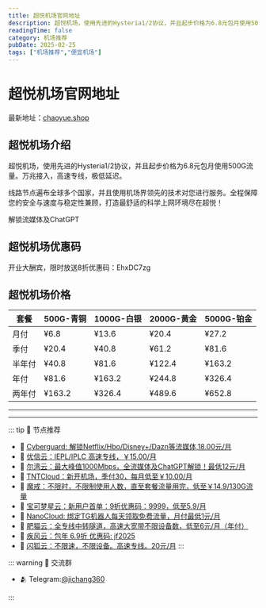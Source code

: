 ```yaml
---
title: 超悦机场官网地址
description: 超悦机场，使用先进的Hysteria1/2协议，并且起步价格为6.8元包月使用500G流量。万兆接入，高速专线，极低延迟。
readingTime: false
category: 机场推荐
pubDate: 2025-02-25
tags: ["机场推荐","便宜机场"]
---
```


# 超悦机场官网地址

最新地址：[chaoyue.shop](https://a.suola.link/youxinyun)

## 超悦机场介绍

超悦机场，使用先进的Hysteria1/2协议，并且起步价格为6.8元包月使用500G流量。万兆接入，高速专线，极低延迟。

线路节点遍布全球多个国家，并且使用机场界领先的技术对您进行服务。全程保障您的安全与速度与稳定性兼顾，打造最舒适的科学上网环境尽在超悦！

解锁流媒体及ChatGPT

## 超悦机场优惠码

开业大酬宾，限时放送8折优惠码：EhxDC7zg

## 超悦机场价格

|套餐|500G-青铜|1000G-白银|2000G-黄金|5000G-铂金|
|----|----|----|----|----|
|月付|¥6.8|¥13.6|¥20.4|¥27.2|
|季付|¥20.4|¥40.8|¥61.2|¥81.6|
|半年付|¥40.8|¥81.6|¥122.4|¥163.2|
|年付|¥81.6|¥163.2|¥244.8|¥326.4|
|两年付|¥163.2|¥326.4|¥489.6|¥652.8|


---------
---------

::: tip 🎉 节点推荐
- 🚀 [Cyberguard: 解锁Netflix/Hbo/Disney+/Dazn等流媒体,18.00元/月](https://www.cyberguard.best/#/register?code=XsreC0T5)<br>
- 🚀 [优信云：IEPL/IPLC 高速专线，￥15.00/月](https://www.优信云.com/#/register?code=JRtE5uIV)<br>
- 🚀 [尔湾云：最大峰值1000Mbps，全流媒体及ChatGPT解锁！最低12元/月](https://erwan6.net/auth/register?code=BoObCd)<br>
- 🚀 [TNTCloud：新开机场，季付30，每月低至￥10.00/月](https://haibing822.tntvipaff.cc/#/register?code=GtjJVgml)<br>
- 🚀 [魔戒：不限时，不限制使用人数，直至套餐流量用完，低至￥14.9/130G流量](https://mojie.app/#/register?code=sSdtPtLo)<br>
- 🚀 [宝可梦星云：新用户首单：9折优惠码：9999，低至5.9/月 ](https://a.suola.link/pokemon)<br>
- 🚀 [NanoCloud: 绑定TG机器人每天领取免费流量，月付最低1元/月](https://edu.uodoo.bid/auth/register?code=JMiOQDHf)<br>
- 🚀 [肥猫云：全专线中转隧道，高速大宽带不限设备数，低至6元/月（年付）](https://fchb1188.fcvipaff.cc/register?aff=X1vZd2wf)<br>
- 🚀 [疾风云：包年 6.9折 优惠码: jf2025](https://homes.tr25.cn?code=ReCm)<br>
- 🚀 [闪狐云：不限速，不限设备。高速专线。20元/月](https://inv02.ffaff.cc/register?aff=WQApz2pv)
:::

::: warning  💬 交流群

- 🫂 Telegram:[@jichang360](https://t.me/jichang360)

:::
